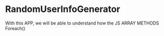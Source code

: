 # RandomUserInfoGenerator
With this APP, we will be able to understand  how the JS ARRAY METHODS Foreach()